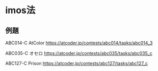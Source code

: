 # imos法
## 例題
ABC014-C AtColor
https://atcoder.jp/contests/abc014/tasks/abc014_3

ABC035-C オセロ
https://atcoder.jp/contests/abc035/tasks/abc035_c

ABC127-C Prison
https://atcoder.jp/contests/abc127/tasks/abc127_c